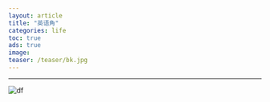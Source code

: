 ```yaml
---
layout: article
title: "英语角"
categories: life
toc: true
ads: true
image:
teaser: /teaser/bk.jpg
---
```


---



![df](https://github.com/storage201608/storage/blob/master/myhome2016/_posts/life/2017-12-05-20171205152416life.md/IMG_20170331_214042.jpg?raw=true)

